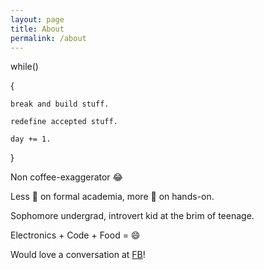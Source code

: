 ```yaml
---
layout: page
title: About
permalink: /about
---
```

while()

{

	break and build stuff.

	redefine accepted stuff.

	day += 1.

}

Non coffee-exaggerator 😂

Less 🔎 on formal academia, more 🔎 on hands-on.

Sophomore undergrad, introvert kid at the brim of teenage.

Electronics + Code + Food = 😄


Would love a conversation at <a href="https://www.facebook.com/rounakdatta">FB</a>!